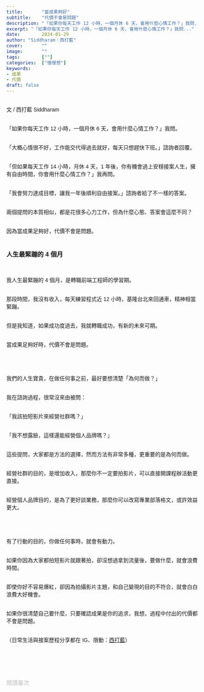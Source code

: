 ```yaml
---
title:       "當成果夠好"
subtitle:    "代價不會是問題"
description: "「如果你每天工作 12 小時，一個月休 6 天，會用什麼心情工作？」我問..."
excerpt: "「如果你每天工作 12 小時，一個月休 6 天，會用什麼心情工作？」我問..."
date:        2024-01-29
author: "Siddharam｜西打藍"
cover:       ""
image:       ""
tags:        [""]
categories:  ["慢慢想"]
keywords:
- 成果
- 代價
draft: false
---
```


<article style="font-family: 'Noto Sans TC', '微軟正黑體', sans-serif; font-weight: 300;">

<br>文 / 西打藍 Siddharam<br><br>

「如果你每天工作 12 小時，一個月休 6 天，會用什麼心情工作？」我問。<br><br>

「大概心情很不好，工作能交代得過去就好，每天只想趕快下班。」諮詢者回覆。<br><br>

「但如果每天工作 14 小時，月休 4 天，1 年後，你有機會過上安穩接案人生，擁有自由時間，你會用什麼心情工作？」我再問。<br><br>

「我會努力達成目標，讓我一年後順利自由接案。」諮詢者給了不一樣的答案。<br><br>

兩個提問的本質相似，都是花很多心力工作，但為什麼心態、答案會這麼不同？<br><br>

因為當成果足夠好，代價不會是問題。<br><br>


<h3 class="article-h1-color">人生最緊蹦的 4 個月</h3><br>

我人生最緊蹦的 4 個月，是轉職前端工程師的學習期。<br><br>

那段時間，我沒有收入，每天練習程式近 12 小時，基隆台北來回通車，精神相當緊蹦。<br><br>

但是我知道，如果成功度過去，我就轉職成功，有新的未來可期。<br><br>

當成果足夠好時，代價不會是問題。<br><br>


<h3 class="article-h1-color"></h3><br>

我們的人生寶貴，在做任何事之前，最好要想清楚「為何而做？」<br><br>

我在諮詢過程，很常沒來由被問：<br><br>

「我該拍短影片來經營社群嗎？」<br><br>

「我不想露臉，這樣還能經營個人品牌嗎？」<br><br>

這些提問，大家都是方法的選擇，然而方法有非常多種，更重要的是為何而做。<br><br>

經營社群的目的，是增加收入，那麼你不一定要拍影片，可以直接開課程辦活動更直接。<br><br>

經營個人品牌目的，是為了更好談業務，那麼你可以改寫專業部落格文，或許效益更大。<br><br>


<h3 class="article-h1-color"></h3><br>

有了行動的目的，你做任何事時，就會有動力。<br><br>

如果你因為大家都拍短影片就跟著拍，卻沒想過拿到流量後，要做什麼，就會浪費時間。<br><br>

即使你好不容易爆紅，卻因為拍攝影片主題，和自己變現的目的不符合，就會白白浪費大好機會。<br><br>

如果你很清楚自己要什麼，只要確認成果是你的追求，我想，過程中付出的代價都不會是問題。<br><br>




<!-- 
<!-- 案例 > 證明案例 > 壞處 > 怎麼改變（列步驟） > 結語總結金句 -->


（日常生活與接案歷程分享都在 IG、限動：<a href="https://www.instagram.com/sidd.blue/" target="_blank">西打藍</a>）<br><br>

<!-- <h3 class="article-h1-color"></h3><br> -->





<br><br><br>

</article>

<div style="color: #bfbfbf; font-size: 15px;" id="busuanzi_container_page_pv">
  閱讀量<span id="busuanzi_value_page_pv"></span>次
</div>

<script src="../../js/post.js"></script>
